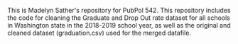 This is Madelyn Sather's repository for PubPol 542. This repository includes the code for cleaning the Graduate and Drop Out rate dataset for all schools in Washington state in the 2018-2019 school year, as well as the original and cleaned dataset (graduation.csv) used for the merged datafile.

